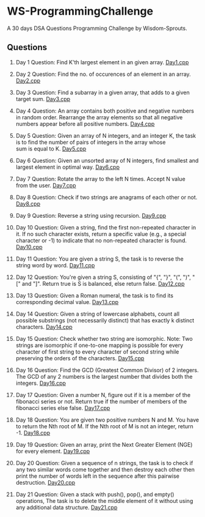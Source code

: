 # WS-ProgrammingChallenge
A 30 days DSA Questions Programming Challenge by Wisdom-Sprouts.

## Questions

1. Day 1 Question: Find K'th largest element in an given array.
   [Day1.cpp](https://github.com/Shreeyash01/WS-ProgrammingChallenge/blob/main/Day1.cpp)

2. Day 2 Question: Find the no. of occurences of an element in an array.
   [Day2.cpp](https://github.com/Shreeyash01/WS-ProgrammingChallenge/blob/main/Day2.cpp)

3. Day 3 Question: Find a subarray in a given array, that adds to a given target sum.
   [Day3.cpp](https://github.com/Shreeyash01/WS-ProgrammingChallenge/blob/main/Day3.cpp)

4. Day 4 Question: An array contains both positive and negative numbers in random order. Rearrange the array elements so that all negative numbers appear before all positive numbers.
   [Day4.cpp](https://github.com/Shreeyash01/WS-ProgrammingChallenge/blob/main/Day4.cpp)

5. Day 5 Question: Given an array of N integers, and an integer K, the task is to find the number of pairs of integers in the array whose sum is equal to K.
   [Day5.cpp](https://github.com/Shreeyash01/WS-ProgrammingChallenge/blob/main/Day5.cpp)

6. Day 6 Question: Given an unsorted array of N integers, find smallest and largest element in optimal way.
   [Day6.cpp](https://github.com/Shreeyash01/WS-ProgrammingChallenge/blob/main/Day6.cpp)

7. Day 7 Question: Rotate the array to the left N times. Accept N value from the user.
   [Day7.cpp](https://github.com/Shreeyash01/WS-ProgrammingChallenge/blob/main/Day7.cpp)

8. Day 8 Question: Check if two strings are anagrams of each other or not.
   [Day8.cpp](https://github.com/Shreeyash01/WS-ProgrammingChallenge/blob/main/Day8.cpp)

9. Day 9 Question: Reverse a string using recursion.
   [Day9.cpp](https://github.com/Shreeyash01/WS-ProgrammingChallenge/blob/main/Day9.cpp)

10. Day 10 Question: Given a string, find the first non-repeated character in it. If no such character exists, return a specific value (e.g., a special character or -1) to indicate that no non-repeated character is found.
   [Day10.cpp](https://github.com/Shreeyash01/WS-ProgrammingChallenge/blob/main/Day10.cpp)

11. Day 11 Question: You are given a string S, the task is to reverse the string word by word.
   [Day11.cpp](https://github.com/Shreeyash01/WS-ProgrammingChallenge/blob/main/Day11.cpp)

12. Day 12 Question: You're given a string S,  consisting of "{", "}", "(", ")", "[" and "]". Return true is S is balanced, else return false.
   [Day12.cpp](https://github.com/Shreeyash01/WS-ProgrammingChallenge/blob/main/Day12.cpp)

13. Day 13 Question: Given a Roman numeral, the task is to find its corresponding decimal value.
   [Day13.cpp](https://github.com/Shreeyash01/WS-ProgrammingChallenge/blob/main/Day13.cpp)

14. Day 14 Question: Given a string of lowercase alphabets, count all possible substrings (not necessarily distinct) that has exactly k distinct characters.
   [Day14.cpp](https://github.com/Shreeyash01/WS-ProgrammingChallenge/blob/main/Day14.cpp)

15. Day 15 Question: Check whether two string are isomorphic.
Note: Two strings are isomorphic if one-to-one mapping is possible for every character of first string to every character of second string while preserving the orders of the characters.
   [Day15.cpp](https://github.com/Shreeyash01/WS-ProgrammingChallenge/blob/main/Day15.cpp)

16. Day 16 Question: Find the GCD (Greatest Common Divisor) of 2 integers. The GCD of any 2 numbers is the largest number that divides both the integers.
   [Day16.cpp](https://github.com/Shreeyash01/WS-ProgrammingChallenge/blob/main/Day16.cpp)

17. Day 17 Question: Given a number N, figure out if it is a member of the fibonacci series or not. Return true if the number of members of the fibonacci series else false.
   [Day17.cpp](https://github.com/Shreeyash01/WS-ProgrammingChallenge/blob/main/Day17.cpp)

18. Day 18 Question: You are given two positive numbers N and M. You have to return the Nth root of M. If the Nth root of M is not an integer, return -1.
   [Day18.cpp](https://github.com/Shreeyash01/WS-ProgrammingChallenge/blob/main/Day18.cpp)

19. Day 19 Question: Given an array, print the Next Greater Element (NGE) for every element.
   [Day19.cpp](https://github.com/Shreeyash01/WS-ProgrammingChallenge/blob/main/Day19.cpp)

20. Day 20 Question: Given a sequence of n strings, the task is to check if any two similar words come together and then destroy each other then print the number of words left in the sequence after this pairwise destruction.
   [Day20.cpp](https://github.com/Shreeyash01/WS-ProgrammingChallenge/blob/main/Day20.cpp)

21. Day 21 Question: Given a stack with push(), pop(), and empty() operations, The task is to delete the middle element of it without using any additional data structure.
   [Day21.cpp](https://github.com/Shreeyash01/WS-ProgrammingChallenge/blob/main/Day21.cpp)
